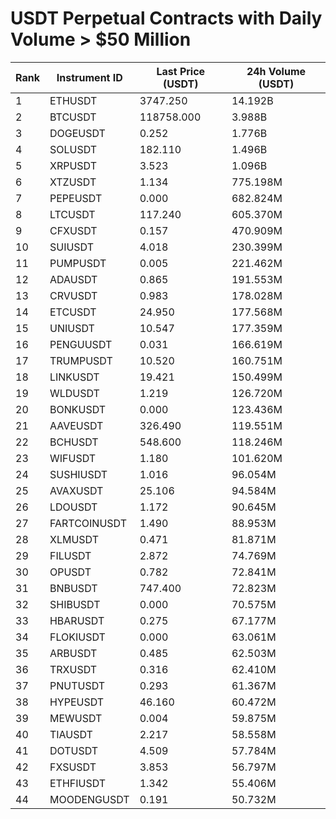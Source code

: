 # USDT Perpetual Contracts with Daily Volume > $50 Million

| Rank | Instrument ID | Last Price (USDT) | 24h Volume (USDT) |
|------|---------------|-------------------|-------------------|
| 1 | ETHUSDT | 3747.250 | 14.192B |
| 2 | BTCUSDT | 118758.000 | 3.988B |
| 3 | DOGEUSDT | 0.252 | 1.776B |
| 4 | SOLUSDT | 182.110 | 1.496B |
| 5 | XRPUSDT | 3.523 | 1.096B |
| 6 | XTZUSDT | 1.134 | 775.198M |
| 7 | PEPEUSDT | 0.000 | 682.824M |
| 8 | LTCUSDT | 117.240 | 605.370M |
| 9 | CFXUSDT | 0.157 | 470.909M |
| 10 | SUIUSDT | 4.018 | 230.399M |
| 11 | PUMPUSDT | 0.005 | 221.462M |
| 12 | ADAUSDT | 0.865 | 191.553M |
| 13 | CRVUSDT | 0.983 | 178.028M |
| 14 | ETCUSDT | 24.950 | 177.568M |
| 15 | UNIUSDT | 10.547 | 177.359M |
| 16 | PENGUUSDT | 0.031 | 166.619M |
| 17 | TRUMPUSDT | 10.520 | 160.751M |
| 18 | LINKUSDT | 19.421 | 150.499M |
| 19 | WLDUSDT | 1.219 | 126.720M |
| 20 | BONKUSDT | 0.000 | 123.436M |
| 21 | AAVEUSDT | 326.490 | 119.551M |
| 22 | BCHUSDT | 548.600 | 118.246M |
| 23 | WIFUSDT | 1.180 | 101.620M |
| 24 | SUSHIUSDT | 1.016 | 96.054M |
| 25 | AVAXUSDT | 25.106 | 94.584M |
| 26 | LDOUSDT | 1.172 | 90.645M |
| 27 | FARTCOINUSDT | 1.490 | 88.953M |
| 28 | XLMUSDT | 0.471 | 81.871M |
| 29 | FILUSDT | 2.872 | 74.769M |
| 30 | OPUSDT | 0.782 | 72.841M |
| 31 | BNBUSDT | 747.400 | 72.823M |
| 32 | SHIBUSDT | 0.000 | 70.575M |
| 33 | HBARUSDT | 0.275 | 67.177M |
| 34 | FLOKIUSDT | 0.000 | 63.061M |
| 35 | ARBUSDT | 0.485 | 62.503M |
| 36 | TRXUSDT | 0.316 | 62.410M |
| 37 | PNUTUSDT | 0.293 | 61.367M |
| 38 | HYPEUSDT | 46.160 | 60.472M |
| 39 | MEWUSDT | 0.004 | 59.875M |
| 40 | TIAUSDT | 2.217 | 58.558M |
| 41 | DOTUSDT | 4.509 | 57.784M |
| 42 | FXSUSDT | 3.853 | 56.797M |
| 43 | ETHFIUSDT | 1.342 | 55.406M |
| 44 | MOODENGUSDT | 0.191 | 50.732M |
